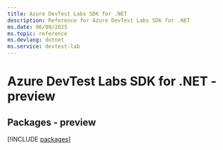 ```yaml
---
title: Azure DevTest Labs SDK for .NET
description: Reference for Azure DevTest Labs SDK for .NET
ms.date: 06/09/2025
ms.topic: reference
ms.devlang: dotnet
ms.service: devtest-lab
---
```

# Azure DevTest Labs SDK for .NET - preview
## Packages - preview
[!INCLUDE [packages](devtest-labs-index.md)]